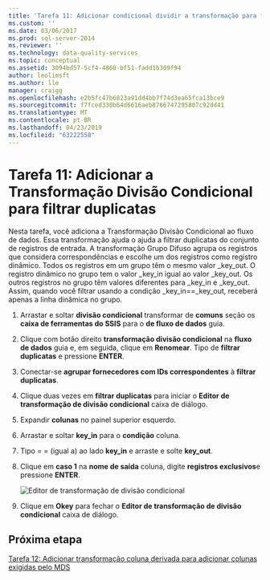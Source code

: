 ```yaml
---
title: 'Tarefa 11: Adicionar condicional dividir a transformação para filtrar duplicatas | Microsoft Docs'
ms.custom: ''
ms.date: 03/06/2017
ms.prod: sql-server-2014
ms.reviewer: ''
ms.technology: data-quality-services
ms.topic: conceptual
ms.assetid: 3094bd57-5cf4-4860-bf51-fadd1b309f94
author: leolimsft
ms.author: lle
manager: craigg
ms.openlocfilehash: e2b5fc47b6823a91dd4bb7f74d3ea65fca13bce9
ms.sourcegitcommit: f7fced330b64d6616aeb8766747295807c92dd41
ms.translationtype: MT
ms.contentlocale: pt-BR
ms.lasthandoff: 04/23/2019
ms.locfileid: "63222558"
---
```

# <a name="task-11-adding-conditional-split-transform-to-filter-duplicates"></a>Tarefa 11: Adicionar a Transformação Divisão Condicional para filtrar duplicatas
  Nesta tarefa, você adiciona a Transformação Divisão Condicional ao fluxo de dados. Essa transformação ajuda o ajuda a filtrar duplicatas do conjunto de registros de entrada. A transformação Grupo Difuso agrupa os registros que considera correspondências e escolhe um dos registros como registro dinâmico. Todos os registros em um grupo têm o mesmo valor _key_out. O registro dinâmico no grupo tem o valor _key_in igual ao valor _key_out. Os outros registros no grupo têm valores diferentes para _key_in e _key_out. Assim, quando você filtrar usando a condição _key_in==_key_out, receberá apenas a linha dinâmica no grupo.  
  
1.  Arrastar e soltar **divisão condicional** transformar de **comuns** seção os **caixa de ferramentas do SSIS** para o **de fluxo de dados** guia.  
  
2.  Clique com botão direito **transformação divisão condicional** na **fluxo de dados** guia e, em seguida, clique em **Renomear**. Tipo de **filtrar duplicatas** e pressione **ENTER**.  
  
3.  Conectar-se **agrupar fornecedores com IDs correspondentes** à **filtrar duplicatas**.  
  
4.  Clique duas vezes em **filtrar duplicatas** para iniciar o **Editor de transformação de divisão condicional** caixa de diálogo.  
  
5.  Expandir **colunas** no painel superior esquerdo.  
  
6.  Arrastar e soltar **key_in** para o **condição** coluna.  
  
7.  Tipo = = (igual a) ao lado **key_in** e arraste e solte **key_out**.  
  
8.  Clique em **caso 1** na **nome de saída** coluna, digite **registros exclusivos**e pressione **ENTER**.  
  
     ![Editor de transformação de divisão condicional](../../2014/tutorials/media/et-addingconditionalsplittransformtofilterduplicates.jpg "Editor de transformação de divisão condicional")  
  
9. Clique em **Okey** para fechar o **Editor de transformação de divisão condicional** caixa de diálogo.  
  
## <a name="next-step"></a>Próxima etapa  
 [Tarefa 12: Adicionar transformação coluna derivada para adicionar colunas exigidas pelo MDS](../../2014/tutorials/task-12-adding-derived-column-transform-to-add-columns-required-by-mds.md)  
  
  
